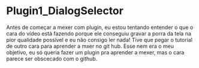 # Plugin1_DialogSelector
Antes de começar a mexer com plugin, eu estou tentando entender o que o cara do vídeo está fazendo porque ele conseguiu gravar a porra da tela na pior qualidade possível e eu não consigo ler nada! Tive que pegar o tutorial de outro cara para aprender a mxer no git hub.
Esse nem era o meu objetivo, eu só queria fazer um plugin pra aprender a mexer, mas o cara parece ser obscecado com o github.